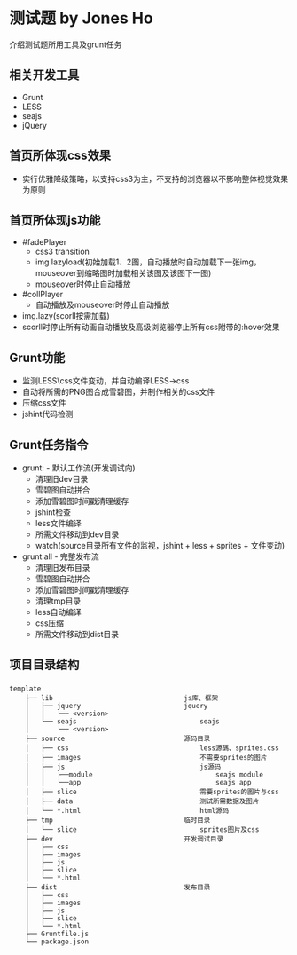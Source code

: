 测试题 by Jones Ho
=============================
介绍测试题所用工具及grunt任务

相关开发工具
-----------------------------
* Grunt
* LESS
* seajs
* jQuery

首页所体现css效果
-----------------------------
* 实行优雅降级策略，以支持css3为主，不支持的浏览器以不影响整体视觉效果为原则

首页所体现js功能
-----------------------------
* #fadePlayer
	- css3 transition
	- img lazyload(初始加载1、2图，自动播放时自动加载下一张img，mouseover到缩略图时加载相关该图及该图下一图)
	- mouseover时停止自动播放
* #collPlayer
	- 自动播放及mouseover时停止自动播放
* img.lazy(scorll按需加载)
* scorll时停止所有动画自动播放及高级浏览器停止所有css附带的:hover效果

Grunt功能
-----------------------------
* 监测LESS\css文件变动，并自动编译LESS->css
* 自动将所需的PNG图合成雪碧图，并制作相关的css文件
* 压缩css文件
* jshint代码检测

Grunt任务指令
-----------------------------
* grunt: - 默认工作流(开发调试向)
	- 清理旧dev目录
	- 雪碧图自动拼合
	- 添加雪碧图时间戳清理缓存
	- jshint检查
	- less文件编译
	- 所需文件移动到dev目录
	- watch(source目录所有文件的监视，jshint + less + sprites + 文件变动)
* grunt:all - 完整发布流
	- 清理旧发布目录
	- 雪碧图自动拼合
	- 添加雪碧图时间戳清理缓存
	- 清理tmp目录
	- less自动编译
	- css压缩
	- 所需文件移动到dist目录


项目目录结构
-----------------------------
###
	template
		├── lib									js库、框架
		│	├── jquery							jquery
		│   │	└── <version>
		│   └── seajs								seajs
		│   	└── <version> 							
		├── source 								源码目录
		│   ├── css									less源碼、sprites.css
		│   ├── images								不需要sprites的图片
		│   ├── js									js源码
		│   │	├──module								seajs module
		│   │	└──app									seajs app
		│   ├── slice								需要sprites的图片与css
		│   ├── data								测试所需数据及图片
		│   └── *.html 								html源码
		├── tmp									临时目录
		│   └── slice								sprites图片及css
		├── dev									开发调试目录
		│   ├── css									
		│   ├── images								
		│   ├── js									
		│   ├── slice								
		│   └── *.html 							
		├── dist								发布目录
		│   ├── css									
		│   ├── images								
		│   ├── js									
		│   ├── slice								
		│   └── *.html 							
		├── Gruntfile.js 							
		└── package.json 							
